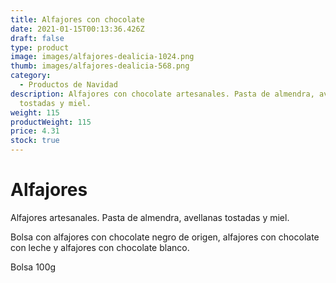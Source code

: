 ```yaml
---
title: Alfajores con chocolate
date: 2021-01-15T00:13:36.426Z
draft: false
type: product
image: images/alfajores-dealicia-1024.png
thumb: images/alfajores-dealicia-568.png
category:
  - Productos de Navidad
description: Alfajores con chocolate artesanales. Pasta de almendra, avellanas
  tostadas y miel.
weight: 115
productWeight: 115
price: 4.31
stock: true
---
```

# Alfajores

Alfajores artesanales. Pasta de almendra, avellanas tostadas y miel.

Bolsa con alfajores con chocolate negro de origen, alfajores con chocolate con leche y alfajores con chocolate blanco. 

Bolsa 100g